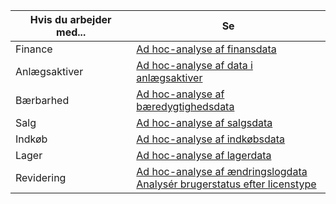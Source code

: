 | Hvis du arbejder med... | Se |
| ------------------- | --- |
| Finance             | [Ad hoc-analyse af finansdata](../ad-hoc-analysis-finance.md) |
| Anlægsaktiver        | [Ad hoc-analyse af data i anlægsaktiver](../ad-hoc-analysis-fa.md) |
| Bærbarhed      | [Ad hoc-analyse af bæredygtighedsdata](../ad-hoc-analysis-sustainability.md) |
| Salg               | [Ad hoc-analyse af salgsdata](../ad-hoc-analysis-sales.md) |
| Indkøb          | [Ad hoc-analyse af indkøbsdata](../ad-hoc-analysis-purchasing.md) |
| Lager           | [Ad hoc-analyse af lagerdata](../ad-hoc-analysis-inventory.md) |
| Revidering            | [Ad hoc-analyse af ændringslogdata](../across-log-changes.md#analyze-data-in-the-change-log) <br> [Analysér brugerstatus efter licenstype](../ui-how-users-permissions.md#analyze-user-status-by-license-type)

